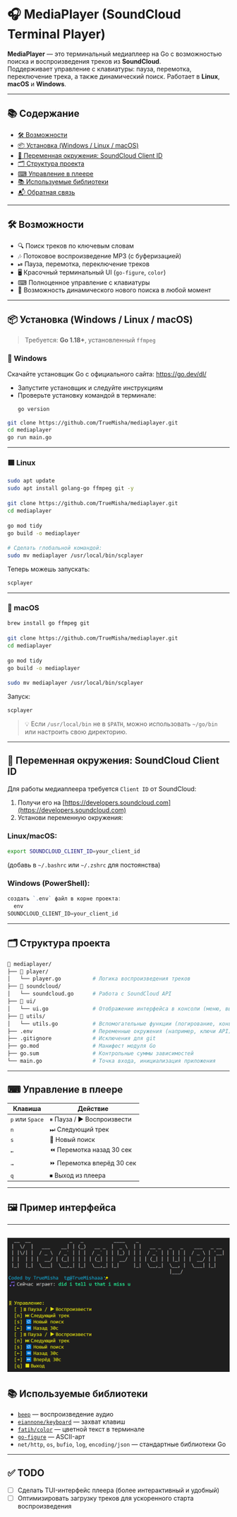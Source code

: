 # 🎧 MediaPlayer (SoundCloud Terminal Player)

**MediaPlayer** — это терминальный медиаплеер на Go с возможностью поиска и воспроизведения треков из **SoundCloud**.  
Поддерживает управление с клавиатуры: пауза, перемотка, переключение трека, а также динамический поиск. Работает в **Linux**, **macOS** и **Windows**.

---

## 📚 Содержание

- [🛠 Возможности](#-возможности)
- [📦 Установка (Windows / Linux / macOS)](#-установка-windows--linux--macos)
- [🔐 Переменная окружения: SoundCloud Client ID](#-переменная-окружения-soundcloud-client-id)
- [🗂 Структура проекта](#-структура-проекта)
- [⌨ Управление в плеере](#-управление-в-плеере)
- [📚 Используемые библиотеки](#-используемые-библиотеки)
- [📬 Обратная связь](#-обратная-связь)

---

## 🛠 Возможности

- 🔍 Поиск треков по ключевым словам
- 🎶 Потоковое воспроизведение MP3 (с буферизацией)
- ⏯ Пауза, перемотка, переключение треков
- 🖥 Красочный терминальный UI (`go-figure`, `color`)
- ⌨ Полноценное управление с клавиатуры
- 💬 Возможность динамического нового поиска в любой момент

---

## 📦 Установка (Windows / Linux / macOS)

> Требуется: **Go 1.18+**, установленный `ffmpeg`

### 🔷 Windows

Скачайте установщик Go с официального сайта: https://go.dev/dl/

- Запустите установщик и следуйте инструкциям
- Проверьте установку командой в терминале:
  ```bash
  go version
  ```

```bash
git clone https://github.com/TrueMisha/mediaplayer.git
cd mediaplayer
go run main.go
```

---

### 🟩 Linux

```bash
sudo apt update
sudo apt install golang-go ffmpeg git -y

git clone https://github.com/TrueMisha/mediaplayer.git
cd mediaplayer

go mod tidy
go build -o mediaplayer

# Сделать глобальной командой:
sudo mv mediaplayer /usr/local/bin/scplayer
```

Теперь можешь запускать:

```bash
scplayer
```

---

### 🍎 macOS

```bash
brew install go ffmpeg git

git clone https://github.com/TrueMisha/mediaplayer.git
cd mediaplayer

go mod tidy
go build -o mediaplayer

sudo mv mediaplayer /usr/local/bin/scplayer
```

Запуск:

```bash
scplayer
```

> 💡 Если `/usr/local/bin` не в `$PATH`, можно использовать `~/go/bin` или настроить свою директорию.

---

## 🔐 Переменная окружения: SoundCloud Client ID

Для работы медиаплеера требуется `Client ID` от SoundCloud:

1. Получи его на [https://developers.soundcloud.com](https://developers.soundcloud.com)
2. Установи переменную окружения:

### Linux/macOS:

```bash
export SOUNDCLOUD_CLIENT_ID=your_client_id
```

(добавь в `~/.bashrc` или `~/.zshrc` для постоянства)

### Windows (PowerShell):

```powershell
создать `.env` файл в корне проекта:
  env
SOUNDCLOUD_CLIENT_ID=your_client_id

```

---

## 🗂 Структура проекта

```bash
📁 mediaplayer/
├── 📁 player/
│   └── player.go          # Логика воспроизведения треков
├── 📁 soundcloud/
│   └── soundcloud.go      # Работа с SoundCloud API
├── 📁 ui/
│   └── ui.go              # Отображение интерфейса в консоли (меню, вывод)
├── 📁 utils/
│   └── utils.go           # Вспомогательные функции (логирование, конвертация и пр.)
├── .env                   # Переменные окружения (например, ключи API)
├── .gitignore             # Исключения для git
├── go.mod                 # Манифест модуля Go
├── go.sum                 # Контрольные суммы зависимостей
└── main.go                # Точка входа, инициализация приложения
```

---

## ⌨ Управление в плеере

| Клавиша         | Действие                   |
| --------------- | -------------------------- |
| `p` или `Space` | ⏸ Пауза / ▶ Воспроизвести  |
| `n`             | ⏭ Следующий трек           |
| `s`             | 🔁 Новый поиск             |
| `←`             | ⏪ Перемотка назад 30 сек  |
| `→`             | ⏩ Перемотка вперёд 30 сек |
| `q`             | ⏹ Выход из плеера          |

---

## 🖼 Пример интерфейса

---

## ![alt text](image.png)

## 📚 Используемые библиотеки

- [`beep`](https://github.com/faiface/beep) — воспроизведение аудио
- [`eiannone/keyboard`](https://github.com/eiannone/keyboard) — захват клавиш
- [`fatih/color`](https://github.com/fatih/color) — цветной текст в терминале
- [`go-figure`](https://github.com/common-nighthawk/go-figure) — ASCII-арт
- `net/http`, `os`, `bufio`, `log`, `encoding/json` — стандартные библиотеки Go

---

## ✅ TODO

- [ ] Сделать TUI-интерфейс плеера (более интерактивный и удобный)
- [ ] Оптимизировать загрузку треков для ускоренного старта воспроизведения
